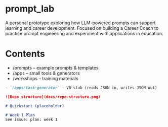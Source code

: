 # prompt_lab
A personal prototype exploring how LLM-powered prompts can support learning and career development. Focused on building a Career Coach to practice prompt engineering and experiment with applications in education.

# Contents
- /prompts – example prompts & templates
- /apps – small tools & generators
- /workshops – training materials

```markdown
- `/apps/task-generator` – V0 stub (reads JSON in, writes JSON out)

![Repo structure](docs/repo-structure.png)

# Quickstart (placeholder)

# Week 1 Plan
See issue: plan: week 1
